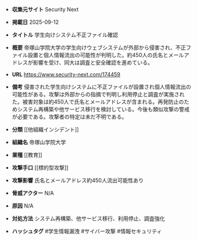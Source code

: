 - **収集元サイト**
Security Next

- **掲載日**
2025-09-12

- **タイトル**
学生向けシステム不正ファイル確認

- **概要**
帝塚山学院大学の学生向けウェブシステムが外部から侵害され、不正ファイル設置と個人情報流出の可能性が判明した。約450人の氏名とメールアドレスが影響を受け、同大は調査と安全確認を進めている。

- **URL**
https://www.security-next.com/174459

- **備考**
侵害された学生向けシステムに不正ファイルが設置され個人情報流出の可能性がある。攻撃は外部からの指摘で判明し利用停止と調査が実施された。被害対象は約450人で氏名とメールアドレスが含まれる。再発防止のためシステム再構築や他サービス移行を検討している。今後も類似攻撃の警戒が必要である。攻撃者の特定は未だ不明である。

- **分類**
[[他組織インシデント]]

- **組織名**
帝塚山学院大学

- **業種**
[[教育]]

- **攻撃手口**
[[標的型攻撃]]

- **攻撃影響**
氏名とメールアドレス約450人流出可能性あり

- **脅威アクター**
N/A

- **原因**
N/A

- **対処方法**
システム再構築、他サービス移行、利用停止、調査強化

- **ハッシュタグ**
#学生情報漏洩 #サイバー攻撃 #情報セキュリティ
